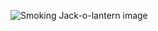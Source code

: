 ![Smoking Jack-o-lantern image](https://carriesworldofwords.files.wordpress.com/2021/11/halloween-2905531_640.jpg)
